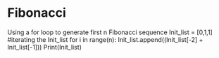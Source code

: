 # Fibonacci
Using a for loop to generate first n Fibonacci sequence
Init_list = [0,1,1]
#iterating the Init_list
for i in range(n):
    Init_list.append((Init_list[-2] + Init_list[-1]))
Print(Init_list)
